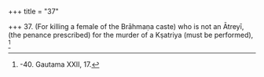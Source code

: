 +++
title = "37"

+++
37. (For killing a female of the Brāhmaṇa caste) who is not an Ātreyī, (the penance prescribed) for the murder of a Kṣatriya (must be performed), [^29] 


[^29]:  -40. Gautama XXII, 17.
